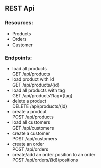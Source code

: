 ## REST Api

### Resources:
* Products
* Orders
* Customer


### Endpoints:
* load all products   
GET /api/products
* load product with id  
GET /api/products/{id}
* load all products with tag  
GET /api/products?tag={tag}
* delete a product  
DELETE /api/products/{id}
* create a prodcut  
POST /api/products
* load all customers  
GET /api/customers
* create a customer  
POST /api/customers
* create an order  
POST /api/orders
* create/add an order position to an order  
POST /api/orders/{id}/positions
